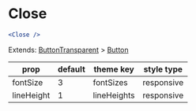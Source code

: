 # Close

```.jsx
<Close />
```

Extends: [ButtonTransparent](/components/ButtonTransparent) > [Button](/components/Button)

prop | default | theme key | style type
---|---|---|---
fontSize | 3 | fontSizes | responsive
lineHeight | 1 | lineHeights | responsive